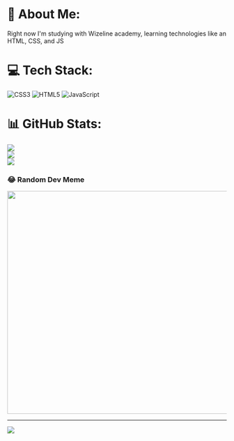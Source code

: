# 💫 About Me:
Right now I'm studying with Wizeline academy, learning technologies like an HTML, CSS, and JS


# 💻 Tech Stack:
![CSS3](https://img.shields.io/badge/css3-%231572B6.svg?style=for-the-badge&logo=css3&logoColor=white) ![HTML5](https://img.shields.io/badge/html5-%23E34F26.svg?style=for-the-badge&logo=html5&logoColor=white) ![JavaScript](https://img.shields.io/badge/javascript-%23323330.svg?style=for-the-badge&logo=javascript&logoColor=%23F7DF1E)
# 📊 GitHub Stats:
![](https://github-readme-stats.vercel.app/api?username=ovmogollan&theme=dark&hide_border=false&include_all_commits=false&count_private=false)<br/>
![](https://github-readme-streak-stats.herokuapp.com/?user=ovmogollan&theme=dark&hide_border=false)<br/>
![](https://github-readme-stats.vercel.app/api/top-langs/?username=ovmogollan&theme=dark&hide_border=false&include_all_commits=false&count_private=false&layout=compact)

### 😂 Random Dev Meme
<img src="https://random-memer.herokuapp.com/" width="512px"/>

---
[![](https://visitcount.itsvg.in/api?id=ovmogollan&icon=0&color=0)](https://visitcount.itsvg.in)

